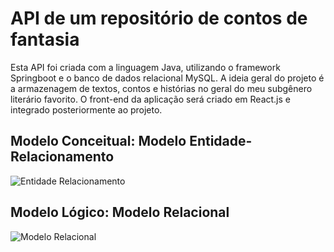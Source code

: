 # API de um repositório de contos de fantasia

Esta API foi criada com a linguagem Java, utilizando o framework Springboot e o banco de dados relacional MySQL. A ideia geral do projeto é a armazenagem
de textos, contos e histórias no geral do meu subgênero literário favorito. O front-end da aplicação será criado em React.js e integrado posteriormente ao projeto.

## Modelo Conceitual: Modelo Entidade-Relacionamento

![Entidade Relacionamento](https://user-images.githubusercontent.com/92900668/186030402-f86bbd11-e1af-434a-a85e-29a280a1ffa7.png)

## Modelo Lógico: Modelo Relacional

![Modelo Relacional](https://user-images.githubusercontent.com/92900668/186030436-70e6a7b6-24ca-4f6b-8550-7364498d5592.png)
